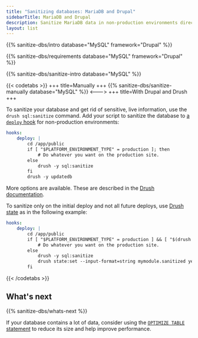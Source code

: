 ```yaml
---
title: "Sanitizing databases: MariaDB and Drupal"
sidebarTitle: MariaDB and Drupal
description: Sanitize MariaDB data in non-production environments directly or by using Drush.
layout: list
---
```


{{% sanitize-dbs/intro database="MySQL" framework="Drupal" %}}

{{% sanitize-dbs/requirements database="MySQL" framework="Drupal" %}}

{{% sanitize-dbs/sanitize-intro database="MySQL" %}}

{{< codetabs >}}
+++
title=Manually
+++
{{% sanitize-dbs/sanitize-manually database="MySQL" %}}
<--->
+++
title=With Drupal and Drush
+++

To sanitize your database and get rid of sensitive, live information, use the `drush sql:sanitize` command.
Add your script to sanitize the database to [a `deploy` hook](../../create-apps/hooks/hooks-comparison.md#deploy-hook)
for non-production environments:

```yaml {configFile="app"}
hooks:
    deploy: |
        cd /app/public
        if [ "$PLATFORM_ENVIRONMENT_TYPE" = production ]; then
            # Do whatever you want on the production site.
        else
            drush -y sql:sanitize
        fi
        drush -y updatedb
```

More options are available.
These are described in the [Drush documentation](https://www.drush.org/latest/commands/sql_sanitize/).

To sanitize only on the initial deploy and not all future deploys,
use [Drush state](https://www.drush.org/latest/commands/state_set/) as in the following example:

```yaml {configFile="app"}
hooks:
    deploy: |
        cd /app/public
        if [ "$PLATFORM_ENVIRONMENT_TYPE" = production ] && [ "$(drush state:get --format=string mymodule.sanitized)" != yes ]; then
            # Do whatever you want on the production site.
        else
            drush -y sql:sanitize
            drush state:set --input-format=string mymodule.sanitized yes
        fi
```

{{< /codetabs >}}

## What's next

{{% sanitize-dbs/whats-next %}}

If your database contains a lot of data, consider using the [`OPTIMIZE TABLE` statement](https://mariadb.com/kb/en/optimize-table/)
to reduce its size and help improve performance.
